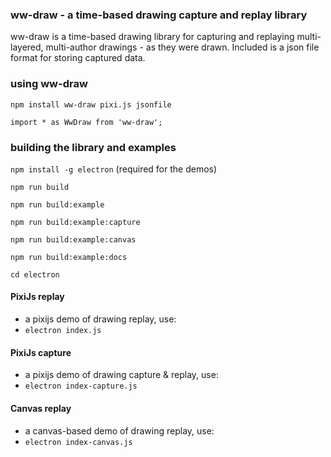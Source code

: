 ### ww-draw - a time-based drawing capture and replay library

ww-draw is a time-based drawing library for capturing and replaying multi-layered, multi-author drawings - as they were drawn. Included is a json file format for storing captured data.

### using ww-draw
`npm install ww-draw pixi.js jsonfile`

`import * as WwDraw from 'ww-draw';`


### building the library and examples

`npm install -g electron` (required for the demos)

`npm run build`

`npm run build:example`

`npm run build:example:capture`

`npm run build:example:canvas`

`npm run build:example:docs`

`cd electron`


#### PixiJs replay
- a pixijs demo of drawing replay, use:
- `electron index.js`

#### PixiJs capture
- a pixijs demo of drawing capture & replay, use:
- `electron index-capture.js`

#### Canvas replay
- a canvas-based demo of drawing replay, use:
- `electron index-canvas.js`
